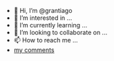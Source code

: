 - 👋 Hi, I’m @grantiago
- 👀 I’m interested in ...
- 🌱 I’m currently learning ...
- 💞️ I’m looking to collaborate on ...
- 📫 How to reach me ...
- [my comments](https://github.com/notifications/subscriptions?reason=author,comment)

<!---
grantiago/grantiago is a ✨ special ✨ repository because its `README.md` (this file) appears on your GitHub profile.
You can click the Preview link to take a look at your changes.
--->
